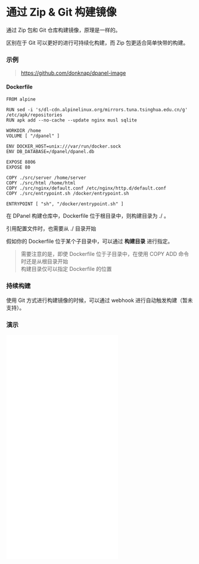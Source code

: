 # 通过 Zip & Git 构建镜像

通过 Zip 包和 Git 仓库构建镜像，原理是一样的。

区别在于 Git 可以更好的进行可持续化构建，而 Zip 包更适合简单快带的构建。

### 示例

> https://github.com/donknap/dpanel-image

#### Dockerfile 

```
FROM alpine

RUN sed -i 's/dl-cdn.alpinelinux.org/mirrors.tuna.tsinghua.edu.cn/g' /etc/apk/repositories
RUN apk add --no-cache --update nginx musl sqlite

WORKDIR /home
VOLUME [ "/dpanel" ]

ENV DOCKER_HOST=unix:///var/run/docker.sock
ENV DB_DATABASE=/dpanel/dpanel.db

EXPOSE 8806
EXPOSE 80

COPY ./src/server /home/server
COPY ./src/html /home/html
COPY ./src/nginx/default.conf /etc/nginx/http.d/default.conf
COPY ./src/entrypoint.sh /docker/entrypoint.sh

ENTRYPOINT [ "sh", "/docker/entrypoint.sh" ]
```

在 DPanel 构建仓库中，Dockerfile 位于根目录中，则构建目录为 ./ 。

引用配置文件时，也需要从 ./ 目录开始

假如你的 Dockerfile 位于某个子目录中，可以通过 **构建目录** 进行指定。

> 需要注意的是，即使 Dockerfile 位于子目录中，在使用 COPY ADD 命令时还是从根目录开始 \
> 构建目录仅可以指定 Dockerfile 的位置

### 持续构建

使用 Git 方式进行构建镜像的时候，可以通过 webhook 进行自动触发构建（暂未支持）。


### 演示

<iframe src="//player.bilibili.com/player.html?isOutside=true&aid=112522626008832&bvid=BV19EKdemEwT&cid=500001563889069&p=1" scrolling="no" border="0" height="600" frameborder="no" framespacing="0" allowfullscreen="true"></iframe>